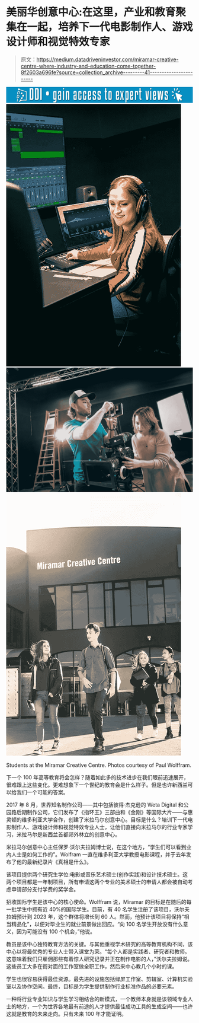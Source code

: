 # 美丽华创意中心:在这里，产业和教育聚集在一起，培养下一代电影制作人、游戏设计师和视觉特效专家

> 原文：<https://medium.datadriveninvestor.com/miramar-creative-centre-where-industry-and-education-come-together-8f2603a696fe?source=collection_archive---------41----------------------->

[![](img/45e9c7d6199540b44cce3fdfe25edaeb.png)](http://www.track.datadriveninvestor.com/1B9E)![](img/bbd7cfa3330e85900d91c2dc033a3732.png)![](img/08aa9dbd804f588a18f2160bae02b63a.png)![](img/ccd68ac0f73bcc39b346c7d9d62d31b2.png)

Students at the Miramar Creative Centre. Photos courtesy of Paul Wolffram.

下一个 100 年高等教育将会怎样？随着如此多的技术进步在我们眼前迅速展开，很难跟上这些变化。更难想象下一个世纪的教育会是什么样子。但是也许新西兰可以给我们一个可能的答案。

2017 年 8 月，世界知名制作公司——其中包括彼得·杰克逊的 Weta Digital 和公园路后期制作公司，它们发布了《指环王》三部曲和《金刚》等国际大片——与惠灵顿的维多利亚大学合作，创建了米拉马尔创意中心。目标是什么？培训下一代电影制作人、游戏设计师和视觉特效专业人士，让他们直接向米拉马尔的行业专家学习，米拉马尔是新西兰首都郊外林立的创意中心。

米拉马尔创意中心主任保罗·沃尔夫拉姆博士说，在这个地方，“学生们可以看到业内人士是如何工作的”。Wolfram 一直在维多利亚大学教授电影课程，并于去年发布了他的最新纪录片《真相是什么》。

该项目提供两个研究生学位:电影或音乐艺术硕士(创作实践)和设计技术硕士。这两个项目都是一年制项目，所有申请这两个专业的美术硕士的申请人都会被自动考虑申请部分支付学费的奖学金。

招收国际学生是该中心的核心使命。Wolffram 说，Miramar 的目标是在随后的每一批学生中拥有近 40%的国际学生。目前，有 40 名学生注册了该项目，沃尔夫拉姆预计到 2023 年，这个群体将增长到 60 人。然而，他预计该项目将保持“相当精品化”，以便对毕业生的就业前景做出回应。“向 100 名学生开放没有什么意义，因为可能没有 100 个机会，”他说。

教员是该中心独特教育方法的关键。与其他重视学术研究的高等教育机构不同，该中心以将最优秀的专业人士带入课堂为荣。“每个人都是实践者、研究者和教师。这意味着我们只雇佣那些有着惊人研究记录并正在制作电影的人，”沃尔夫拉姆说。这些员工大多在街对面的工作室做全职工作，然后来中心教几个小时的课。

学生也很容易获得最佳资源。最先进的设施包括绿屏工作室、剪辑室、计算机实验室以及协作空间。最终，目标是为学生提供制作行业标准作品的必要元素。

一种将行业专业知识与学生学习相结合的新模式，一个教师本身就是该领域专业人士的地方，一个为世界各地最有前途的人才提供最佳成功工具的生成空间——也许这就是教育的未来走向。只有未来 100 年才能证明。